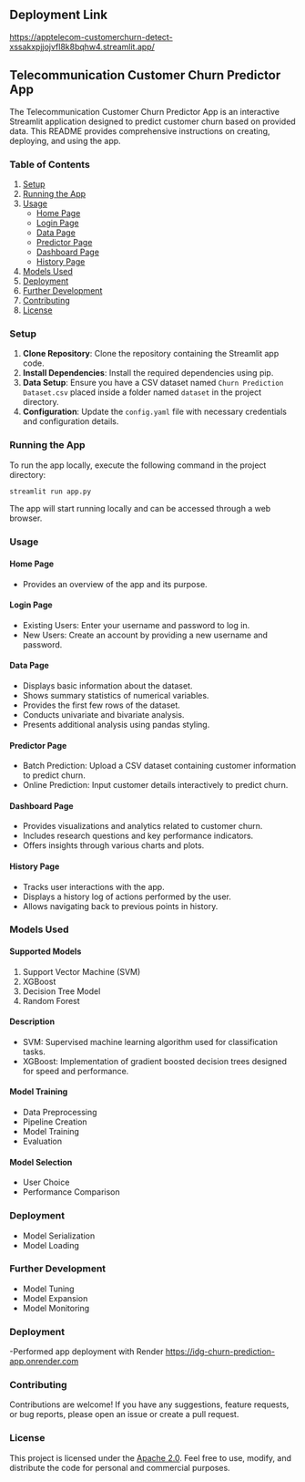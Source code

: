 ## Deployment Link

https://apptelecom-customerchurn-detect-xssakxpjjojvfl8k8bqhw4.streamlit.app/

## Telecommunication Customer Churn Predictor App

The Telecommunication Customer Churn Predictor App is an interactive Streamlit application designed to predict customer churn based on provided data. This README provides comprehensive instructions on creating, deploying, and using the app.

### Table of Contents
1. [Setup](#setup)
2. [Running the App](#running-the-app)
3. [Usage](#usage)
    - [Home Page](#home-page)
    - [Login Page](#login-page)
    - [Data Page](#data-page)
    - [Predictor Page](#predictor-page)
    - [Dashboard Page](#dashboard-page)
    - [History Page](#history-page)
4. [Models Used](#models-used)
5. [Deployment](#deployment)
6. [Further Development](#further-development)
7. [Contributing](#contributing)
8. [License](#license)

### Setup <a name="setup"></a>

1. **Clone Repository**: Clone the repository containing the Streamlit app code.
2. **Install Dependencies**: Install the required dependencies using pip.
3. **Data Setup**: Ensure you have a CSV dataset named `Churn Prediction Dataset.csv` placed inside a folder named `dataset` in the project directory.
4. **Configuration**: Update the `config.yaml` file with necessary credentials and configuration details.

### Running the App <a name="running-the-app"></a>

To run the app locally, execute the following command in the project directory:

```bash
streamlit run app.py
```

The app will start running locally and can be accessed through a web browser.

### Usage <a name="usage"></a>

#### Home Page <a name="home-page"></a>
- Provides an overview of the app and its purpose.

#### Login Page <a name="login-page"></a>
- Existing Users: Enter your username and password to log in.
- New Users: Create an account by providing a new username and password.

#### Data Page <a name="data-page"></a>
- Displays basic information about the dataset.
- Shows summary statistics of numerical variables.
- Provides the first few rows of the dataset.
- Conducts univariate and bivariate analysis.
- Presents additional analysis using pandas styling.

#### Predictor Page <a name="predictor-page"></a>
- Batch Prediction: Upload a CSV dataset containing customer information to predict churn.
- Online Prediction: Input customer details interactively to predict churn.

#### Dashboard Page <a name="dashboard-page"></a>
- Provides visualizations and analytics related to customer churn.
- Includes research questions and key performance indicators.
- Offers insights through various charts and plots.

#### History Page <a name="history-page"></a>
- Tracks user interactions with the app.
- Displays a history log of actions performed by the user.
- Allows navigating back to previous points in history.

### Models Used <a name="models-used"></a>

#### Supported Models
1. Support Vector Machine (SVM)
2. XGBoost
3. Decision Tree Model
4. Random Forest



#### Description
- SVM: Supervised machine learning algorithm used for classification tasks.
- XGBoost: Implementation of gradient boosted decision trees designed for speed and performance.

#### Model Training
- Data Preprocessing
- Pipeline Creation
- Model Training
- Evaluation

#### Model Selection
- User Choice
- Performance Comparison

### Deployment 

- Model Serialization
- Model Loading

### Further Development <a name="further-development"></a>

- Model Tuning
- Model Expansion
- Model Monitoring

### Deployment 

-Performed app deployment with Render
https://idg-churn-prediction-app.onrender.com


### Contributing <a name="contributing"></a>

Contributions are welcome! If you have any suggestions, feature requests, or bug reports, please open an issue or create a pull request.

### License <a name="license"></a>

This project is licensed under the [Apache 2.0](LICENSE). Feel free to use, modify, and distribute the code for personal and commercial purposes.
